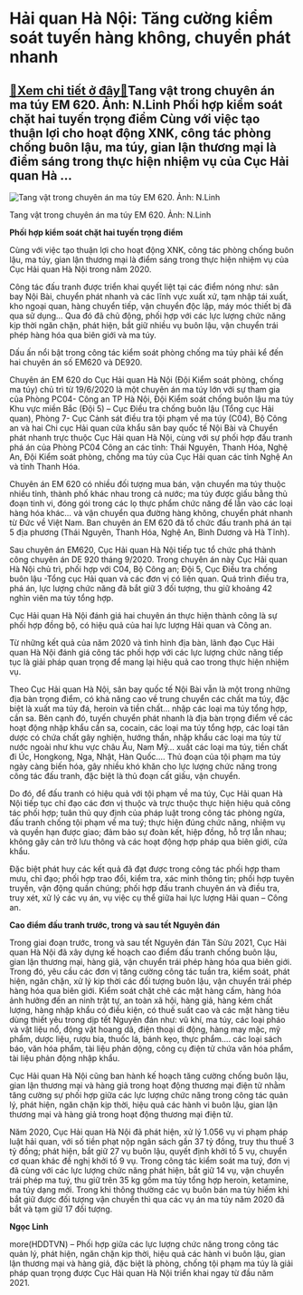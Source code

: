 Hải quan Hà Nội: Tăng cường kiểm soát tuyến hàng không, chuyển phát nhanh
=========================================================================

[:gift:Xem chi tiết ở đây:gift:](https://hddtvn.com/hai-quan-ha-noi-tang-cuong-kiem-soat-tuyen-hang-khong-chuyen-phat-nhanh/)Tang vật trong chuyên án ma túy EM 620. Ảnh: N.Linh Phối hợp kiểm soát chặt hai tuyến trọng điểm Cùng với việc tạo thuận lợi cho hoạt động XNK, công tác phòng chống buôn lậu, ma túy, gian lận thương mại là điểm sáng trong thực hiện nhiệm vụ của Cục Hải quan Hà …
----------------------------------------------------------------------------------------------------------------------------------------------------------------------------------------------------------------------------------------------------------------------





![Tang vật trong chuyên án ma túy EM 620. 	Ảnh: N.Linh](https://hddtvn.com/wp-content/uploads/2021/01/1819_9-1449_DSCF0274_mau.jpg "Tang vật trong chuyên án ma túy EM 620. 	Ảnh: N.Linh")


Tang vật trong chuyên án ma túy EM 620. Ảnh: N.Linh



**Phối hợp kiểm soát chặt hai tuyến trọng điểm**


Cùng với việc tạo thuận lợi cho hoạt động XNK, công tác phòng chống buôn lậu, ma túy, gian lận thương mại là điểm sáng trong thực hiện nhiệm vụ của Cục Hải quan Hà Nội trong năm 2020.


Công tác đấu tranh được triển khai quyết liệt tại các điểm nóng như: sân bay Nội Bài, chuyển phát nhanh và các lĩnh vực xuất xứ, tạm nhập tái xuất, kho ngoại quan, hàng chuyển tiếp, vận chuyển độc lập, máy móc thiết bị đã qua sử dụng… Qua đó đã chủ động, phối hợp với các lực lượng chức năng kịp thời ngăn chặn, phát hiện, bắt giữ nhiều vụ buôn lậu, vận chuyển trái phép hàng hóa qua biên giới và ma túy.


Dấu ấn nổi bật trong công tác kiểm soát phòng chống ma túy phải kể đến hai chuyên án số EM620 và DE920.


Chuyên án EM 620 do Cục Hải quan Hà Nội (Đội Kiểm soát phòng, chống ma túy) chủ trì từ 19/6/2020 là một chuyên án ma túy lớn với sự tham gia của Phòng PC04- Công an TP Hà Nội, Đội Kiểm soát chống buôn lậu ma túy Khu vực miền Bắc (Đội 5) – Cục Điều tra chống buôn lậu (Tổng cục Hải quan), Phòng 7- Cục Cảnh sát điều tra tội phạm về ma túy (C04), Bộ Công an và hai Chi cục Hải quan cửa khẩu sân bay quốc tế Nội Bài và Chuyển phát nhanh trực thuộc Cục Hải quan Hà Nội, cùng với sự phối hợp đấu tranh phá án của Phòng PC04 Công an các tỉnh: Thái Nguyên, Thanh Hóa, Nghệ An, Đội Kiểm soát phòng, chống ma túy của Cục Hải quan các tỉnh Nghệ An và tỉnh Thanh Hóa.


Chuyên án EM 620 có nhiều đối tượng mua bán, vận chuyển ma túy thuộc nhiều tỉnh, thành phố khác nhau trong cả nước; ma túy được giấu bằng thủ đoạn tinh vi, đóng gói trong các lọ thực phẩm chức năng để lẫn vào các loại hàng hóa khác… và vận chuyển qua đường hàng không, chuyển phát nhanh từ Đức về Việt Nam. Ban chuyên án EM 620 đã tổ chức đấu tranh phá án tại 5 địa phương (Thái Nguyên, Thanh Hóa, Nghệ An, Bình Dương và Hà Tĩnh).


Sau chuyên án EM620, Cục Hải quan Hà Nội tiếp tục tổ chức phá thành công chuyên án DE 920 tháng 9/2020. Trong chuyên án này Cục Hải quan Hà Nội chủ trì, phối hợp với C04, Bộ Công an; Đội 5, Cục Điều tra chống buôn lậu -Tổng cục Hải quan và các đơn vị có liên quan. Quá trình điều tra, phá án, lực lượng chức năng đã bắt giữ 3 đối tượng, thu giữ khoảng 42 nghìn viên ma túy tổng hợp.


Cục Hải quan Hà Nội đánh giá hai chuyên án thực hiện thành công là sự phối hợp đồng bộ, có hiệu quả của hai lực lượng Hải quan và Công an.


Từ những kết quả của năm 2020 và tình hình địa bàn, lãnh đạo Cục Hải quan Hà Nội đánh giá công tác phối hợp với các lực lượng chức năng tiếp tục là giải pháp quan trọng để mang lại hiệu quả cao trong thực hiện nhiệm vụ.


Theo Cục Hải quan Hà Nội, sân bay quốc tế Nội Bài vẫn là một trong những địa bàn trọng điểm, có khả năng cao về trung chuyển các chất ma túy, đặc biệt là xuất ma túy đá, heroin và tiền chất… nhập các loại ma túy tổng hợp, cần sa. Bên cạnh đó, tuyến chuyển phát nhanh là địa bàn trọng điểm về các hoạt động nhập khẩu cần sa, cocain, các loại ma túy tổng hợp, các loại tân dược có chứa chất gây nghiện, hướng thần, nhập khẩu các loại ma túy từ nước ngoài như khu vực châu Âu, Nam Mỹ… xuất các loại ma túy, tiền chất đi Úc, Hongkong, Nga, Nhật, Hàn Quốc…. Thủ đoạn của tội phạm ma túy ngày càng biến hóa, gây nhiều khó khăn cho lực lượng chức năng trong công tác đấu tranh, đặc biệt là thủ đoạn cất giấu, vận chuyển.


Do đó, để đấu tranh có hiệu quả với tội phạm về ma túy, Cục Hải quan Hà Nội tiếp tục chỉ đạo các đơn vị thuộc và trực thuộc thực hiện hiệu quả công tác phối hợp; tuân thủ quy định của pháp luật trong công tác phòng ngừa, đấu tranh chống tội phạm về ma tuý; thực hiện đúng chức năng, nhiệm vụ và quyền hạn được giao; đảm bảo sự đoàn kết, hiệp đồng, hỗ trợ lẫn nhau; không gây cản trở lưu thông và các hoạt động hợp pháp qua biên giới, cửa khẩu.


Đặc biệt phát huy các kết quả đã đạt được trong công tác phối hợp tham mưu, chỉ đạo; phối hợp trao đổi, kiểm tra, xác minh thông tin; phối hợp tuyên truyền, vận động quần chúng; phối hợp đấu tranh chuyên án và điều tra, truy xét, xử lý các vụ án, vụ việc cụ thể giữa hai lực lượng Hải quan – Công an.


**Cao điểm đấu tranh trước, trong và sau tết Nguyên đán**


Trong giai đoạn trước, trong và sau tết Nguyên đán Tân Sửu 2021, Cục Hải quan Hà Nội đã xây dựng kế hoạch cao điểm đấu tranh chống buôn lậu, gian lận thương mại, hàng giả, vận chuyển trái phép hàng hóa qua biên giới. Trong đó, yêu cầu các đơn vị tăng cường công tác tuần tra, kiểm soát, phát hiện, ngăn chặn, xử lý kip thời các đối tượng buôn lậu, vận chuyển trái phép hàng hóa qua biên giới. Kiểm soát chặt chẽ các mặt hàng cấm, hàng hóa ảnh hưởng đến an ninh trật tự, an toàn xã hội, hàng giả, hàng kém chất lượng, hàng nhập khẩu có điều kiện, có thuế suất cao và các mặt hàng tiêu dùng thiết yêu trong dịp tết Nguyên đán như: vũ khí, ma túy, các loại pháo và vật liệu nổ, động vật hoang dã, điện thoại di động, hàng may mặc, mỹ phẩm, dược liệu, rượu bia, thuốc lá, bánh kẹo, thực phẩm…. các loại sách báo, văn hóa phẩm, tài liệu phản dộng, công cụ điện tử chứa văn hóa phẩm, tài liệu phản động nhập khẩu.


Cục Hải quan Hà Nội cũng ban hành kế hoạch tăng cường chống buôn lậu, gian lận thương mại và hàng giả trong hoạt động thương mại điện tử nhằm tăng cường sự phối hợp giữa các lực lượng chức năng trong công tác quản lý, phát hiện, ngăn chặn kịp thời, hiệu quả các hành vi buôn lậu, gian lận thương mại và hàng giả trong hoạt động thương mại điện tử.





Năm 2020, Cục Hải quan Hà Nội đã phát hiện, xử lý 1.056 vụ vi phạm pháp luật hải quan, với số tiền phạt nộp ngân sách gần 37 tỷ đồng, truy thu thuế 3 tỷ đồng; phát hiện, bắt giữ 27 vụ buôn lậu, quyết định khởi tố 5 vụ, chuyển cơ quan khác đề nghị khởi tố 9 vụ. 
Trong công tác kiểm soát ma tuý, đơn vị đã cùng với các lực lượng chức năng phát hiện, bắt giữ 14 vụ, vận chuyển trái phép ma tuý, thu giữ trên 35 kg gồm ma túy tổng hợp heroin, ketamine, ma túy dạng mới. Trong khi thông thường các vụ buôn bán ma túy hiếm khi bắt giữ được đối tượng vận chuyển thì qua các vụ án ma túy năm 2020 đã bắt và tạm giữ 17 đối tượng.







**Ngọc Linh**



more(HDDTVN) – Phối hợp giữa các lực lượng chức năng trong công tác quản lý, phát hiện, ngăn chặn kịp thời, hiệu quả các hành vi buôn lậu, gian lận thương mại và hàng giả, đặc biệt là phòng, chống tội phạm ma túy là giải pháp quan trọng được Cục Hải quan Hà Nội triển khai ngay từ đầu năm 2021.


